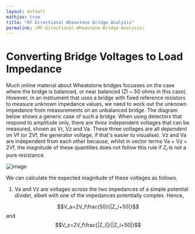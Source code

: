 ```yaml
---
layout: default
mathjax: true
title: "RF Directional Wheastone Bridge Analysis"
permalink: /RF-Directional-Wheastone-Bridge-Analysis/
---
```

# Converting Bridge Voltages to Load Impedance
Much online material about Wheatstone bridges focusses on the case where the bridge is balanced, or near balanced (Zl ~ 50 ohms in this case). However, in an instrument that uses a bridge with fixed reference resistors to measure unknown impedance values, we need to work out the unknown impedance from measurements on an unbalanced bridge. The diagram below shows a generic case of such a bridge. When using detectors that respond to amplitude only, there are *three* independent voltages that can be measured, shown as Vr, Vz and Va. These three voltages are all *dependent* on Vf (or 2Vf, the generator voltage, if that's easier to visualise). Vz and Va are independent from each other because, whilst in vector terms Va + Vz = 2Vf, the magnitude of these quantities does not follow this rule if $Z_l$ is not a pure resistance. 

![image](https://github.com/user-attachments/assets/b849b05d-860f-44f5-8954-c11939967a87)

We can calculate the expected magnitude of these voltages as follows.

1) Va and Vz are voltages across the two impedances of a simple potential divider, albeit with one of the impedances potentially complex. Hence, 

$$V_a=2V_f\frac{50}{|Z_l+50|}$$ and $$V_z=2V_f\frac{|Z_l|}{|Z_l+50|}$$
